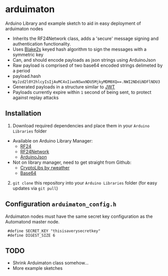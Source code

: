 # arduimaton
Arduino Library and example sketch to aid in easy deployment of arduimaton nodes

- Inherits the RF24Network class, adds a 'secure' message signing and authentication functionality.
- Uses [Blake2s](https://blake2.net/) keyed hash algorithm to sign the messages with a symmetric key
- Can, and should encode payloads as json strings using ArduinoJson
- Raw payload is comprised of two base64 encoded strings delimeted by a period
 - payload.hash `WyJzd2l0Y2hlcyIsIjAuMC4xIiwxNSwxNDU5MjkyMDM0XQ==.NWI2NDdiNDFlNDU3`
 - Generated payloads in a structure similar to [JWT](http://jwt.io/)
 - Payloads currently expire within `1` second of being sent, to protect against replay attacks

## Installation

1. Download required dependencies and place them in your `Arduino Libraries` folder
 - Available on Arduino Library Manager:
   - [RF24](https://github.com/TMRh20/RF24)
   - [RF24Network](https://github.com/TMRh20/RF24Network)
   - [ArduinoJson](https://github.com/bblanchon/ArduinoJson)
 - Not on library manager, need to get straight from Github:
   - [CryptoLibs by rweather](https://github.com/rweather/arduinolibs)
   - [Base64](https://github.com/adamvr/arduino-base64)
2. `git clone` this repository into your `Arduino Libraries` folder (for easy updates via `git pull`) 

## Configuration `arduimaton_config.h`
Arduimaton nodes must have the same secret key configuration as the Automatond master node.
```
 #define SECRET_KEY "thisisaverysecretkey"
 #define DIGEST_SIZE 6
```

## TODO
- Shrink Arduimaton class somehow... 
- More example sketches